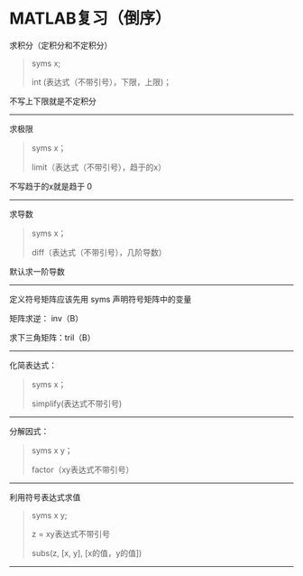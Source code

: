 # MATLAB复习（倒序）

求积分（定积分和不定积分）

> syms x;
>
> int (表达式（不带引号），下限，上限)；

不写上下限就是不定积分

---

求极限

> syms x；
>
> limit（表达式（不带引号），趋于的x）

不写趋于的x就是趋于 0

---

求导数

> syms x；
>
> diff（表达式（不带引号），几阶导数）

默认求一阶导数

---

定义符号矩阵应该先用 syms 声明符号矩阵中的变量

矩阵求逆： inv（B）

求下三角矩阵：tril（B）

---

化简表达式：

> syms x；
>
> simplify(表达式不带引号)

---

分解因式：

> syms x y；
>
> factor（xy表达式不带引号）

---

利用符号表达式求值

> syms x y;
>
> z = xy表达式不带引号
>
> subs(z, [x, y], [x的值，y的值])

---



